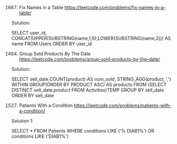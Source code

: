 1667. Fix Names in a Table
https://leetcode.com/problems/fix-names-in-a-table/

Solution:

SELECT user_id,
CONCAT(UPPER(SUBSTRING(name,1,1)),LOWER(SUBSTRING(name,2))) AS name 
FROM Users
ORDER BY user_id

1484. Group Sold Products By The Date
https://leetcode.com/problems/group-sold-products-by-the-date/

Solution:

SELECT sell_date,COUNT(product) AS num_sold,
STRING_AGG(product, ',') WITHIN GROUP(ORDER BY PRODUCT ASC) AS products
FROM (SELECT DISTINCT sell_date,product FROM Activities)TEMP
GROUP BY sell_date
ORDER BY sell_date

1527. Patients With a Condition
https://leetcode.com/problems/patients-with-a-condition/

Solution 1:

SELECT * FROM Patients
WHERE conditions LIKE ('% DIAB1%') OR conditions LIKE ('DIAB1%')
